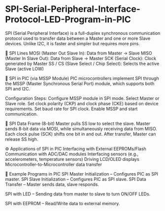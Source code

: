 # SPI-Serial-Peripheral-Interface-Protocol-LED-Program-in-PIC

SPI (Serial Peripheral Interface) is a full-duplex synchronous communication protocol used to transfer data between a Master and one or more Slave devices. Unlike I2C, it is faster and simpler but requires more pins.

🔹 SPI Lines
MOSI (Master Out Slave In): Data from Master → Slave
MISO (Master In Slave Out): Data from Slave → Master
SCK (Serial Clock): Clock generated by Master
SS / CS (Slave Select / Chip Select): Selects the active Slave (active LOW)

📌 SPI in PIC (via MSSP Module)
PIC microcontrollers implement SPI through the MSSP (Master Synchronous Serial Port) module, which supports both SPI and I2C.

Configuration Steps:
Configure MSSP module in SPI mode.
Select Master or Slave role.
Set clock polarity (CKP) and clock phase (CKE) based on device requirements.
Set baud rate for SPI clock.
Enable MSSP and start communication.

🧩 SPI Data Frame (8-bit)
Master pulls SS low to select the slave.
Master sends 8-bit data via MOSI, while simultaneously receiving data from MISO.
Each clock pulse (SCK) shifts one bit in and out.
After transfer, Master can release SS high.

⚙️ Applications of SPI in PIC
Interfacing with External EEPROMs/Flash
Communication with ADC/DAC modules
Interfacing sensors (e.g., accelerometers, temperature sensors)
Driving LCD/OLED displays
Microcontroller-to-Microcontroller data transfer

📌 Example Programs in PIC
SPI Master Initialization – Configures PIC as SPI master.
SPI Slave Initialization – Configures PIC as SPI slave.
SPI Data Transfer – Master sends data, slave responds.

SPI with LED – Sending data from master to slave to turn ON/OFF LEDs.

SPI with EEPROM – Read/Write data to external memory.
